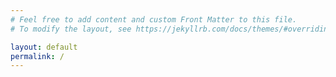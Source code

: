 ```yaml
---
# Feel free to add content and custom Front Matter to this file.
# To modify the layout, see https://jekyllrb.com/docs/themes/#overriding-theme-defaults

layout: default
permalink: /
---
```



<div id="youtube_vids"></div>
<script src="/assets/js/youtube.js"></script>


<script>
$(document).ready(function(){
   loadYoutubeVids();
});
</script>
